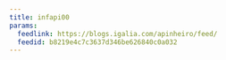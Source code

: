 ```yaml
---
title: infapi00
params:
  feedlink: https://blogs.igalia.com/apinheiro/feed/
  feedid: b8219e4c7c3637d346be626840c0a032
---
```


